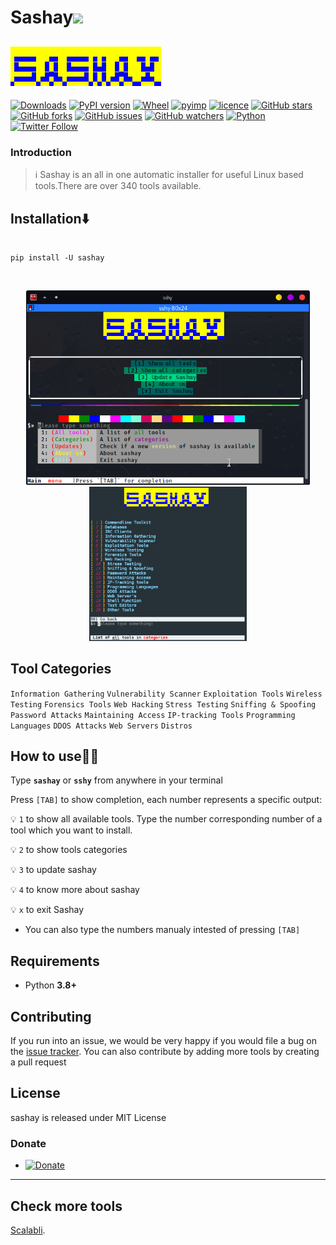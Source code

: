 <h1>Sashay<img src="https://media.giphy.com/media/12oufCB0MyZ1Go/giphy.gif" width="50"></h2>

[![Sashay](pics/sashay-logo.png)](https://github.com/gerrishons)
---
[![Downloads](https://pepy.tech/badge/sashay)](https://pepy.tech/project/sashay)
[![PyPI version](https://badge.fury.io/py/sashay.svg)](https://badge.fury.io/py/sashay)
[![Wheel](https://img.shields.io/pypi/wheel/sashay.svg)](https://pypi.com/project/sashay)
[![pyimp](https://img.shields.io/pypi/implementation/sashay.svg)](https://pypi.com/project/sashay)
[![licence](https://img.shields.io/pypi/l/sashay.svg)](https://opensource.org/licenses/MIT)
[![GitHub stars](https://img.shields.io/github/stars/scalabli/sashay.svg)](https://github.com/scalabli/sashay/stargazers)
[![GitHub forks](https://img.shields.io/github/forks/viewerdiscretion/sashay.svg)](https://github.com/viewerdiscretion/sashay/network/members)
[![GitHub issues](https://img.shields.io/github/issues/viewerdiscretion/sashay.svg)](https://github.com/viewerdiscretion/sashay/issues)
[![GitHub watchers](https://img.shields.io/github/watchers/secretum-inc/sashay.svg)](https://github.com/viewerdiscretion/sashay/watchers)
[![Python](https://img.shields.io/badge/language-Python%203-blue.svg)](https://www.python.org)
[![Twitter Follow](https://img.shields.io/twitter/follow/gerrishon_s?style=social)](https://twitter.com/gerrishon_s)


### Introduction
> :information_source: Sashay is an all in one automatic installer for useful Linux based tools.There are over 340 tools available. 

## Installation⬇️

```console

pip install -U sashay

```

<br>
<p align="center">
<img width="90%" src="pics/home-2022.4.png"/>
<img width="50%" src="pics/categories_2022.3.png"/>
</p>

## Tool Categories 
`Information Gathering`
`Vulnerability Scanner`
`Exploitation Tools`
`Wireless Testing`
`Forensics Tools`
`Web Hacking`
`Stress Testing`
`Sniffing & Spoofing`
`Password Attacks`
`Maintaining Access`
`IP-tracking Tools`
`Programming Languages`
`DDOS Attacks`
`Web Servers`
`Distros`




## How to use👨‍💻

Type **`sashay`** or **`sshy`** from anywhere in your terminal

Press `[TAB]` to show  completion, each number represents a specific output:

:bulb: `1` to show all available tools. Type the number corresponding number of a tool which you want to install.

:bulb: `2` to show tools categories

:bulb: `3` to  update sashay

:bulb: `4` to know more about sashay

:bulb: `x` to exit Sashay

- You can also type the numbers manualy intested of pressing `[TAB]`

## Requirements
* Python **3.8+**

## Contributing

If you run into an issue, we would be very happy if you would file a bug on the [issue tracker](https://github.com/scalabli/sashay/issues). You can also contribute by adding more tools by creating a pull request

## License

sashay is released under MIT License

 


### Donate

* <a href="https://ko-fi.com/scalabli" target="_blank"><img src="https://res.cloudinary.com/edev/image/upload/v1583011476/button_y8hgt8.png" alt="Donate" style="width: 250px !important; height: 60px !important;" width="250" height="60"></a>


------------------------------------------------------------------------

## Check more tools 

[Scalabli](https://github.com/scalabli/). 
